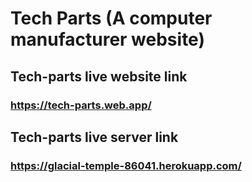 # Tech Parts (A computer manufacturer website)


## Tech-parts live website link
### https://tech-parts.web.app/

## Tech-parts live server link
### https://glacial-temple-86041.herokuapp.com/